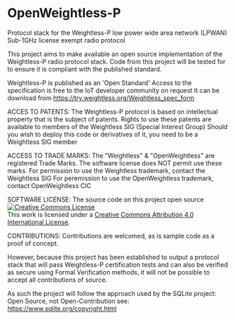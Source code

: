 # OpenWeightless-P
Protocol stack for the Weightless-P low power wide area network (LPWAN) Sub-1GHz license exempt radio protocol

This project aims to make available an open source implementation of the Weightless-P radio protocol stack.
Code from this project will be tested for to ensure it is compliant with the published standard.

Weightless-P is published as an 'Open Standard' 
Access to the specification is free to the IoT developer community on request
It can be download from https://try.weightless.org/Weightless_spec_form


ACCES TO PATENTS:
The Weightless-P protocol is based on intellectual property that is the subject of patents.
Rights to use these patents are available to members of the Weightless SIG (Special Interest Group)
Should you wish to deploy this code or derivatives of it, you need to be a Weightless SIG member


ACCESS TO TRADE MARKS:
The "Weightless" & "OpenWeightless" are registered Trade Marks. The software license does NOT permit use these marks.
For permission to use the Weightless trademark, contact the Weightless SIG
For peremission to use the OpenWeightless trademark, contact OpenWeightless CIC


SOFTWARE LICENSE:
The source code on this project open source 
<a rel="license" href="http://creativecommons.org/licenses/by/4.0/"><img alt="Creative Commons License" style="border-width:0" src="https://i.creativecommons.org/l/by/4.0/88x31.png" /></a><br />This work is licensed under a <a rel="license" href="http://creativecommons.org/licenses/by/4.0/">Creative Commons Attribution 4.0 International License</a>.


CONTRIBUTIONS:
Contributions are welcomed, as is sample code as a proof of concept. 

However, because this project has been established to output a protocol stack
that will pass Weightless-P certification tests and can also be verified as secure using Formal Verification methods, it will
not be possible to accept all contributions of source.

As such the project will follow the approach used by the SQLite project: Open Source, not Open-Contribution
see: https://www.sqlite.org/copyright.html
